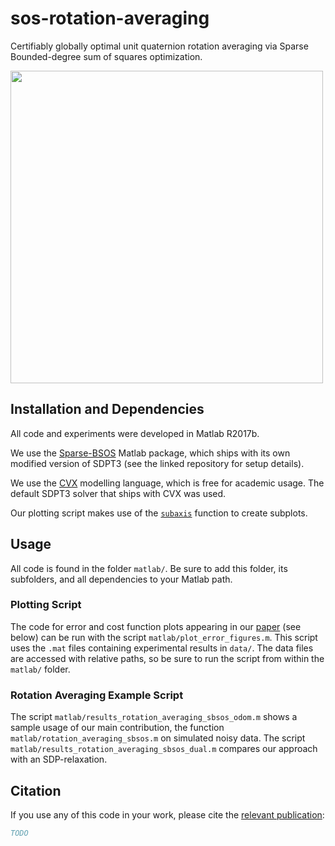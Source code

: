 # sos-rotation-averaging
Certifiably globally optimal unit quaternion rotation averaging via Sparse Bounded-degree sum of squares optimization.

<img src="https://raw.githubusercontent.com/utiasSTARS/sos-rotation-averaging/master/rotation_averaging.png" width="500px"/>

## Installation and Dependencies 

All code and experiments were developed in Matlab R2017b.

We use the [Sparse-BSOS](https://github.com/tweisser/Sparse_BSOS) Matlab package, which ships with its own modified version of SDPT3 (see the linked repository for setup details).

We use the [CVX](http://cvxr.com/cvx/) modelling language, which is free for academic usage. The default SDPT3 solver that ships with CVX was used.

Our plotting script makes use of the [`subaxis`](https://www.mathworks.com/matlabcentral/fileexchange/3696-subaxis-subplot) function to create subplots. 

<!-- Our experiments made use of the code and dataset available [here](http://jbrookshire.com/projects_3dcalib.htm), which is not freely available but can be requested from the author for academic purposes. Much of the data loaded and used in our results comes from applications of that code. -->

## Usage 
All code is found in the folder `matlab/`. Be sure to add this folder, its subfolders, and all dependencies to your Matlab path.

### Plotting Script
The code for error and cost function plots appearing in our [paper]() (see below) can be run with the script `matlab/plot_error_figures.m`. This script uses the `.mat` files containing experimental results in `data/`. The data files are accessed with relative paths, so be sure to run the script from within the `matlab/` folder.

### Rotation Averaging Example Script
The script `matlab/results_rotation_averaging_sbsos_odom.m` shows a sample usage of our main contribution, the function `matlab/rotation_averaging_sbsos.m` on simulated noisy data. The script `matlab/results_rotation_averaging_sbsos_dual.m` compares our approach with an SDP-relaxation. 

## Citation
If you use any of this code in your work, please cite the [relevant publication](http://arxiv.org/abs/1904.01645): 

```bibtex
TODO
```
